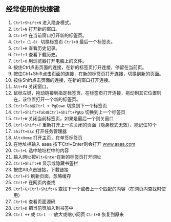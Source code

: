 ## 经常使用的快捷键
1. `Ctrl+Shift+N`  进入隐身模式。
2. `Ctrl+N`  打开新的窗口。
3. `Ctrl+T` 在当前窗口打开新的标签页。
4. `Ctrl+（1-8）` 切换标签页 `Ctrl+9` 最后一个标签页。
5. `Ctrl+H`  查看历史记录。
6. `Ctrl+J`  查看下载历史。
7. `Ctrl+O` 用浏览器打开电脑上的文件。
8. 按住Ctrl点击页面的连接，在新的标签页打开连接，停留在当前页。
9. 按住Ctrl+Shift点击页面的连接，在新的标签页打开连接，切换到新的页面。
10. 按住Shift点击页面的连接，在新的窗口打开连接。
11. `Alt+F4` 关闭窗口。
12. 鼠标左键，拖动链接到指定标签页，在标签页打开连接，拖动到其它位置则在，该位置打开一个新的标签页。
13. `Ctrl+Tab或Ctrl + PgDown` 切换到下一个标签页
14. `Ctrl+Shift+Tab或Ctrl+Shift+PgUp` 切换到上一个标签页
15. `Ctrl+W` 关闭当前标签页，如果是最后一个则关窗口
16. `Ctrl+Shift+T` 重新打开上一次关闭的页面（隐身模式无效），能记住10个
17. `Shift+Esc` 打开任务管理器
18. `Alt+Home` 打开主页，在单签标签页
19. 在地址栏输入 aaaa 按下Ctrl+Enter则会打开 www.aaaa.com
20. `Ctrl+L` 选中地址栏中的内容
21. 输入网址按`Alt+Enter`在新的标签页打开网址
22. `Ctrl+Shift+B` 显示或隐藏书签栏
23. 按住Alt点击链接，下载链接
24. `Ctrl+F5` 刷新页面，忽略缓存
25. `Ctrl+F` 在网页内查找
25. `Ctrl+G/Ctrl+Shift+G` 查找下一个或者上一个匹配的内容（在网页内查找时使用）
26. `Ctrl+U` 查看页面源码
27. `Ctrl+D` 把当前页加入到书签中
28. `Ctrl ++` 或 `Ctrl --` 放大或缩小网页 `Ctrl+0` 恢复到原来 